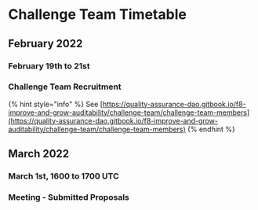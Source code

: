 # Challenge Team Timetable

## February 2022

### February 19th to 21st

### Challenge Team Recruitment

{% hint style="info" %}
See [https://quality-assurance-dao.gitbook.io/f8-improve-and-grow-auditability/challenge-team/challenge-team-members](https://quality-assurance-dao.gitbook.io/f8-improve-and-grow-auditability/challenge-team/challenge-team-members)
{% endhint %}

## March 2022

### March 1st, 1600 to 1700 UTC

### Meeting - Submitted Proposals



